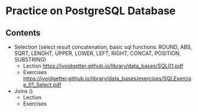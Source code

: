 Practice on PostgreSQL Database
===============================

Contents
--------
* Selection (select result concatenation, basic sql functions: ROUND, ABS, SQRT, LENGHT, UPPER, LOWER, LEFT, RIGHT, CONCAT, POSITION, SUBSTRING)
  * Lection https://ivoidgetter.github.io/library/data_bases/SQL01.pdf
  * Exercises https://ivoidgetter.github.io/library/data_bases/exercises/SQLExercise_01_Select.pdf
* Joins ()
  * Lection
  * Exercises